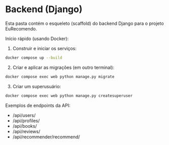 # Backend (Django)

Esta pasta contém o esqueleto (scaffold) do backend Django para o projeto EuRecomendo.

Início rápido (usando Docker):

1. Construir e iniciar os serviços:

```bash
docker compose up --build
```

2. Criar e aplicar as migrações (em outro terminal):

```bash
docker compose exec web python manage.py migrate
```

3. Criar um superusuário:

```bash
docker compose exec web python manage.py createsuperuser
```

Exemplos de endpoints da API:

- /api/users/
- /api/profiles/
- /api/books/
- /api/reviews/
- /api/recommender/recommend/